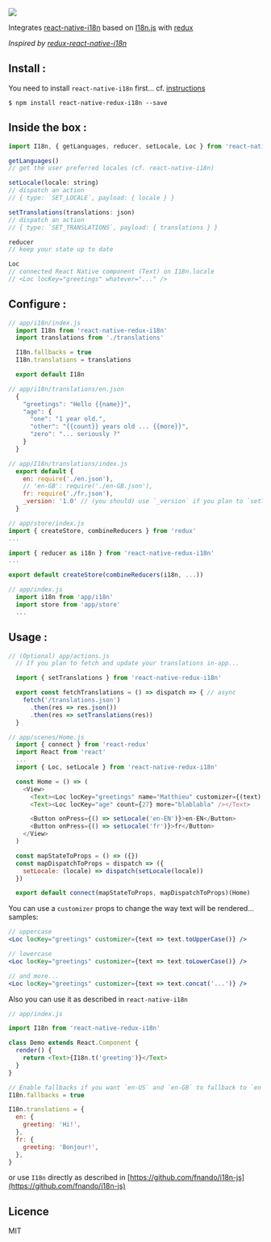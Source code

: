 <p>
  <img src="https://user-images.githubusercontent.com/2217014/32893183-d6b3a0fc-cad8-11e7-82e5-7587345ac9c9.png" />
  </p>

Integrates [react-native-i18n](https://github.com/AlexanderZaytsev/react-native-i18n) based on [I18n.js](https://github.com/fnando/i18n-js) with [redux](https://github.com/reactjs/redux)

_Inspired by [redux-react-native-i18n](https://github.com/derzunov/redux-react-native-i18n)_

## Install :

You need to install `react-native-i18n` first... cf. [instructions](https://github.com/AlexanderZaytsev/react-native-i18n/blob/master/README.md)

```shell
$ npm install react-native-redux-i18n --save
```

## Inside the box :

```javascript
import I18n, { getLanguages, reducer, setLocale, Loc } from 'react-native-redux-i18n'

getLanguages()
// get the user preferred locales (cf. react-native-i18n)

setLocale(locale: string)
// dispatch an action
// { type: `SET_LOCALE`, payload: { locale } }

setTranslations(translations: json)
// dispatch an action
// { type: `SET_TRANSLATIONS`, payload: { translations } }

reducer
// keep your state up to date

Loc
// connected React Native component (Text) on I18n.locale
// <Loc locKey="greetings" whatever="..." />
```

## Configure :

```javascript
// app/i18n/index.js
  import I18n from 'react-native-redux-i18n'
  import translations from './translations'

  I18n.fallbacks = true
  I18n.translations = translations

  export default I18n

// app/i18n/translations/en.json
  {
    "greetings": "Hello {{name}}",
    "age": {
      "one": "1 year old.",
      "other": "{{count}} years old ... {{more}}",
      "zero": "... seriously ?"
    }
  }

// app/I18n/translations/index.js
  export default {
    en: require('./en.json'),
    // 'en-GB': require('./en-GB.json'),
    fr: require('./fr.json'),
    _version: '1.0' // (you should) use `_version` if you plan to `setTranslations`(update) in-app
  }

// app/store/index.js
import { createStore, combineReducers } from 'redux'
...

import { reducer as i18n } from 'react-native-redux-i18n'
...

export default createStore(combineReducers(i18n, ...))

// app/index.js
  import i18n from 'app/i18n'
  import store from 'app/store'
  ...
```

## Usage :

```javascript
// (Optional) app/actions.js
  // If you plan to fetch and update your translations in-app...

  import { setTranslations } from 'react-native-redux-i18n'

  export const fetchTranslations = () => dispatch => { // async
    fetch('/translations.json')
      .then(res => res.json())
      .then(res => setTranslations(res))
  }

// app/scenes/Home.js
  import { connect } from 'react-redux'
  import React from 'react'
  ...
  import { Loc, setLocale } from 'react-native-redux-i18n'

  const Home = () => (
    <View>
      <Text><Loc locKey="greetings" name="Matthieu" customizer={(text) => text.toUpperCase()} /></Text>
      <Text><Loc locKey="age" count={27} more="blablabla" /></Text>

      <Button onPress={() => setLocale('en-EN')}>en-EN</Button>
      <Button onPress={() => setLocale('fr')}>fr</Button>
    </View>
  )

  const mapStateToProps = () => ({})
  const mapDispatchToProps = dispatch => ({
    setLocale: (locale) => dispatch(setLocale(locale))
  })

  export default connect(mapStateToProps, mapDispatchToProps)(Home)
```

You can use a `customizer` props to change the way text will be rendered... samples:

```jsx
// uppercase
<Loc locKey="greetings" customizer={text => text.toUpperCase()} />
```

```jsx
// lowercase
<Loc locKey="greetings" customizer={text => text.toLowerCase()} />
```

```jsx
// and more...
<Loc locKey="greetings" customizer={text => text.concat('...')} />
```

Also you can use it as described in `react-native-i18n`

```javascript
// app/index.js

import I18n from 'react-native-redux-i18n'

class Demo extends React.Component {
  render() {
    return <Text>{I18n.t('greeting')}</Text>
  }
}

// Enable fallbacks if you want `en-US` and `en-GB` to fallback to `en`
I18n.fallbacks = true

I18n.translations = {
  en: {
    greeting: 'Hi!',
  },
  fr: {
    greeting: 'Bonjour!',
  },
}
```

or use `I18n` directly as described in [https://github.com/fnando/i18n-js](https://github.com/fnando/i18n-js)

## Licence

MIT
